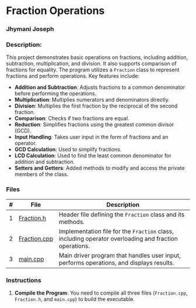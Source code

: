 # Fraction Operations

### Jhymani Joseph

### Description:

This project demonstrates basic operations on fractions, including addition, subtraction, multiplication, and division. It also supports comparison of fractions for equality. The program utilizes a `Fraction` class to represent fractions and perform operations. Key features include:

- **Addition and Subtraction**: Adjusts fractions to a common denominator before performing the operations.
- **Multiplication**: Multiplies numerators and denominators directly.
- **Division**: Multiplies the first fraction by the reciprocal of the second fraction.
- **Comparison**: Checks if two fractions are equal.
- **Reduction**: Simplifies fractions using the greatest common divisor (GCD).
- **Input Handling**: Takes user input in the form of fractions and an operator.
- **GCD Calculation**: Used to simplify fractions.
-  **LCD Calculation**: Used to find the least common denominator for addition and subtraction.
- **Setters and Getters**: Added methods to modify and access the private members of the class.



### Files

|   #   | File            | Description                                        |
| :---: | --------------- | -------------------------------------------------- |
|   1   | [Fraction.h](Fraction.h) | Header file defining the `Fraction` class and its methods. |
|   2   | [Fraction.cpp](Fraction.cpp) | Implementation file for the `Fraction` class, including operator overloading and fraction operations. |
|   3   | [main.cpp](main.cpp) | Main driver program that handles user input, performs operations, and displays results. |

### Instructions

1. **Compile the Program**: You need to compile all three files (`Fraction.cpp`, `Fraction.h`, and `main.cpp`) to build the executable.
